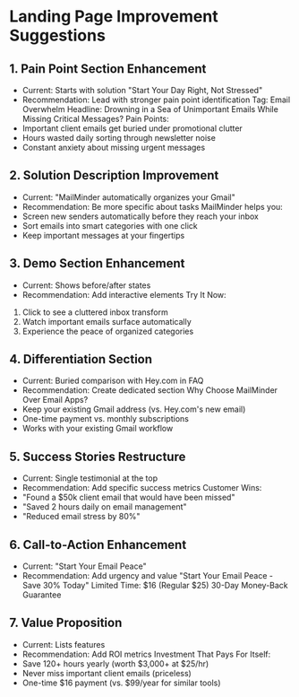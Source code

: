# Landing Page Improvement Suggestions

## 1. Pain Point Section Enhancement
- Current: Starts with solution "Start Your Day Right, Not Stressed"
- Recommendation: Lead with stronger pain point identification
Tag: Email Overwhelm
Headline: Drowning in a Sea of Unimportant Emails While Missing Critical Messages?
Pain Points:
- Important client emails get buried under promotional clutter
- Hours wasted daily sorting through newsletter noise
- Constant anxiety about missing urgent messages

## 2. Solution Description Improvement
- Current: "MailMinder automatically organizes your Gmail"
- Recommendation: Be more specific about tasks
MailMinder helps you:
- Screen new senders automatically before they reach your inbox
- Sort emails into smart categories with one click
- Keep important messages at your fingertips

## 3. Demo Section Enhancement
- Current: Shows before/after states
- Recommendation: Add interactive elements
Try It Now:
1. Click to see a cluttered inbox transform
2. Watch important emails surface automatically
3. Experience the peace of organized categories

## 4. Differentiation Section
- Current: Buried comparison with Hey.com in FAQ
- Recommendation: Create dedicated section
Why Choose MailMinder Over Email Apps?
- Keep your existing Gmail address (vs. Hey.com's new email)
- One-time payment vs. monthly subscriptions
- Works with your existing Gmail workflow

## 5. Success Stories Restructure
- Current: Single testimonial at the top
- Recommendation: Add specific success metrics
Customer Wins:
- "Found a $50k client email that would have been missed"
- "Saved 2 hours daily on email management"
- "Reduced email stress by 80%"

## 6. Call-to-Action Enhancement
- Current: "Start Your Email Peace"
- Recommendation: Add urgency and value
"Start Your Email Peace - Save 30% Today"
Limited Time: $16 (Regular $25)
30-Day Money-Back Guarantee

## 7. Value Proposition
- Current: Lists features
- Recommendation: Add ROI metrics
Investment That Pays For Itself:
- Save 120+ hours yearly (worth $3,000+ at $25/hr)
- Never miss important client emails (priceless)
- One-time $16 payment (vs. $99/year for similar tools)